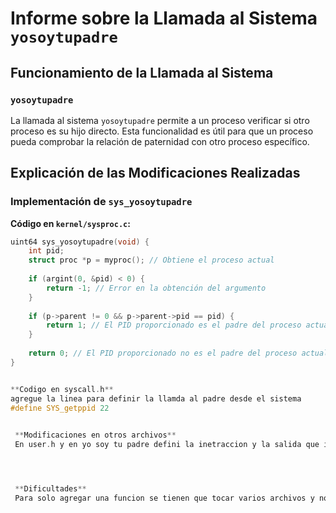 # Informe sobre la Llamada al Sistema `yosoytupadre`

## Funcionamiento de la Llamada al Sistema

### `yosoytupadre`

La llamada al sistema `yosoytupadre` permite a un proceso verificar si otro proceso es su hijo directo. Esta funcionalidad es útil para que un proceso pueda comprobar la relación de paternidad con otro proceso específico.

## Explicación de las Modificaciones Realizadas

### Implementación de `sys_yosoytupadre`

**Código en `kernel/sysproc.c`:**

```c
uint64 sys_yosoytupadre(void) {
    int pid;
    struct proc *p = myproc(); // Obtiene el proceso actual
    
    if (argint(0, &pid) < 0) {
        return -1; // Error en la obtención del argumento
    }
    
    if (p->parent != 0 && p->parent->pid == pid) {
        return 1; // El PID proporcionado es el padre del proceso actual
    }
    
    return 0; // El PID proporcionado no es el padre del proceso actual
}


**Codigo en syscall.h**
agregue la linea para definir la llamda al padre desde el sistema
#define SYS_getppid 22
 

 **Modificaciones en otros archivos**
 En user.h y en yo soy tu padre defini la inetraccion y la salida que ia a tener la funcion de yo soy tu padre, definiendo así la apternidad del proceso mostrandome su id y en user.h defini como el usuairio tiene que llamar a la funcion.




 **Dificultades**
 Para solo agregar una funcion se tienen que tocar varios archivos y no es simple y el proceso del ancestro es muy complicado por el manejo de datosm y procesos

